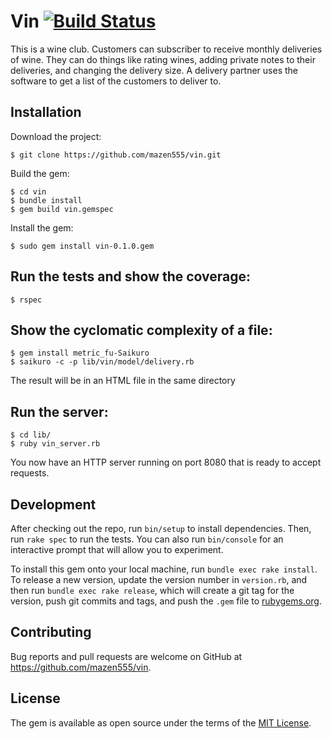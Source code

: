 # Vin [![Build Status](https://travis-ci.org/mazen555/vin.svg?branch=master)](https://travis-ci.org/mazen555/vin)

This is a wine club. Customers can subscriber to receive monthly deliveries of wine. They can do things like rating wines, adding private notes to their deliveries, and changing the delivery size. A delivery partner uses the software to get a list of the customers to deliver to.

## Installation

Download the project:

    $ git clone https://github.com/mazen555/vin.git

Build the gem:

    $ cd vin
    $ bundle install
    $ gem build vin.gemspec

Install the gem:

    $ sudo gem install vin-0.1.0.gem

## Run the tests and show the coverage:

    $ rspec
    
## Show the cyclomatic complexity of a file:

    $ gem install metric_fu-Saikuro
    $ saikuro -c -p lib/vin/model/delivery.rb

The result will be in an HTML file in the same directory

## Run the server:

    $ cd lib/
    $ ruby vin_server.rb

You now have an HTTP server running on port 8080 that is ready to accept requests.


## Development

After checking out the repo, run `bin/setup` to install dependencies. Then, run `rake spec` to run the tests. You can also run `bin/console` for an interactive prompt that will allow you to experiment.

To install this gem onto your local machine, run `bundle exec rake install`. To release a new version, update the version number in `version.rb`, and then run `bundle exec rake release`, which will create a git tag for the version, push git commits and tags, and push the `.gem` file to [rubygems.org](https://rubygems.org).

## Contributing

Bug reports and pull requests are welcome on GitHub at https://github.com/mazen555/vin.


## License

The gem is available as open source under the terms of the [MIT License](http://opensource.org/licenses/MIT).

